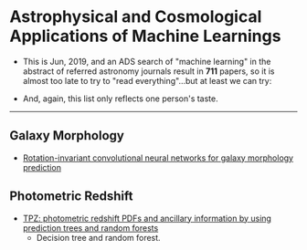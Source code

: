 # Astrophysical and Cosmological Applications of Machine Learnings

* This is Jun, 2019, and an ADS search of "machine learning" in the abstract of referred astronomy journals result in **711** papers, so it is almost too late to try to "read everything"...but at least we can try:

* And, again, this list only reflects one person's taste.

----

## Galaxy Morphology

* [Rotation-invariant convolutional neural networks for galaxy morphology prediction](https://ui.adsabs.harvard.edu/abs/2015MNRAS.450.1441D/abstract)

## Photometric Redshift

* [TPZ: photometric redshift PDFs and ancillary information by using prediction trees and random forests](https://ui.adsabs.harvard.edu/abs/2013MNRAS.432.1483C/abstract)
    - Decision tree and random forest.